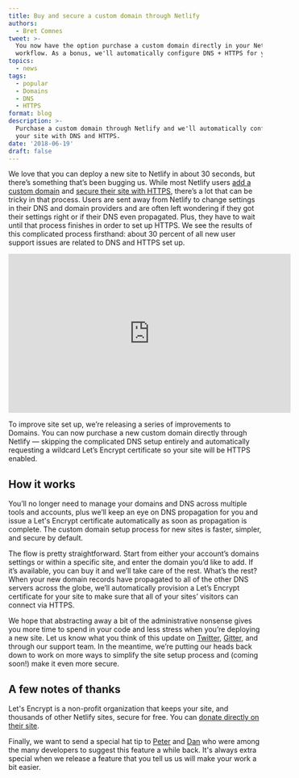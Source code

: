 ```yaml
---
title: Buy and secure a custom domain through Netlify
authors:
  - Bret Comnes
tweet: >-
  You now have the option purchase a custom domain directly in your Netlify
  workflow. As a bonus, we'll automatically configure DNS + HTTPS for you!
topics:
  - news
tags:
  - popular
  - Domains
  - DNS
  - HTTPS
format: blog
description: >-
  Purchase a custom domain through Netlify and we'll automatically configure
  your site with DNS and HTTPS.
date: '2018-06-19'
draft: false
---
```

We love that you can deploy a new site to Netlify in about 30 seconds, but there’s something that’s been bugging us. While most Netlify users [add a custom domain](/docs/custom-domains/) and [secure their site with HTTPS](/docs/ssl/), there’s a lot that can be tricky in that process. Users are sent away from Netlify to change settings in their DNS and domain providers and are often left wondering if they got their settings right or if their DNS even propagated. Plus, they have to wait until that process finishes in order to set up HTTPS. We see the results of this complicated process firsthand: about 30 percent of all new user support issues are related to DNS and HTTPS set up.

<iframe width="560" height="315" src="https://www.youtube.com/embed/cD91ojka1uU?rel=0&amp;controls=1&amp;showinfo=0" frameborder="0" allow="autoplay; encrypted-media" allowfullscreen></iframe>

To improve site set up, we’re releasing a series of improvements to Domains. You can now purchase a new custom domain directly through Netlify — skipping the complicated DNS setup entirely and automatically requesting a wildcard Let’s Encrypt certificate so your site will be HTTPS enabled.

## How it works

You’ll no longer need to manage your domains and DNS across multiple tools and accounts, plus we’ll keep an eye on DNS propagation for you and issue a Let's Encrypt certificate automatically as soon as propagation is complete.  The custom domain setup process for new sites is faster, simpler, and secure by default.

The flow is pretty straightforward. Start from either your account’s domains settings or within a specific site, and enter the domain you’d like to add. If it’s available, you can buy it and we’ll take care of the rest. What’s the rest? When your new domain records have propagated to all of the other DNS servers across the globe, we’ll automatically provision a Let’s Encrypt certificate for your site to make sure that all of your sites’ visitors can connect via HTTPS.

We hope that abstracting away a bit of the administrative nonsense gives you more time to spend in your code and less stress when you’re deploying a new site. Let us know what you think of this update on [Twitter](https://twitter.com/netlify), [Gitter](https://gitter.im/netlify/community), and through our support team. In the meantime, we’re putting our heads back down to work on more ways to simplify the site setup process and (coming soon!) make it even more secure.

## A few notes of thanks

Let's Encrypt is a non-profit organization that keeps your site, and thousands of other Netlify sites, secure for free. You can [donate directly on their site](https://letsencrypt.org/donate/).

Finally, we want to send a special hat tip to [Peter](https://twitter.com/petervangrieken/status/968525636494135298) and [Dan](https://twitter.com/danseethaler/status/944681312861999104) who were among the many developers to suggest this feature a while back. It's always extra special when we release a feature that you tell us us will make your work a bit easier.
